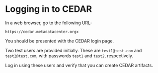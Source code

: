 # Logging in to CEDAR

In a web browser, go to the following URL:

```
https://cedar.metadatacenter.orgx
```

You should be presented with the CEDAR login page.

Two test users are provided initially. These are `test1@test.com` and `test2@test.com`, with passwords `test1` and `test2`, respectively.

Log in using these users and verify that you can create CEDAR artifacts.




